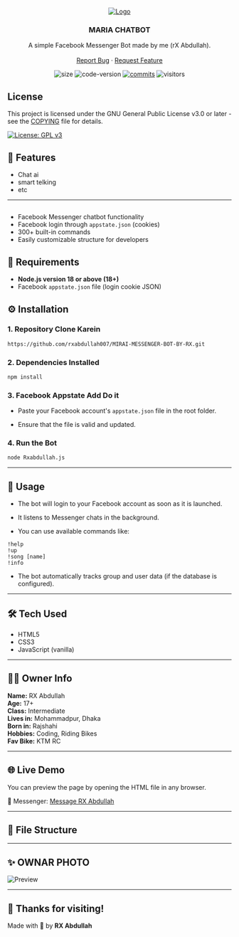 <br />
<p align="center">
    <a href="https://github.com/rxabdullah007/MIRAI-MESSENGER-BOT-BY-RX">
        <img src="https://i.imgur.com/I0kvVfu.jpeg" alt="Logo">
    </a>

<h3 align="center">MARIA CHATBOT</h3>

<p align="center">
    A simple Facebook Messenger Bot made by me (rX Abdullah).
    <br />
    <br />
    <a href="https://github.com/rxabdullah007/MIRAI-MESSENGER-BOT-BY-RX/issues">Report Bug</a>
    ·
    <a href="https://github.com/rxabdullah007/MIRAI-MESSENGER-BOT-BY-RX/pulls">Request Feature</a>
    </p>
</p>

<p align="center">
	<img alt="size" src="https://img.shields.io/github/repo-size/rxabdullah007/MIRAI-MESSENGER-BOT-BY-RX.svg?style=flat-square&label=size">
	<img alt="code-version" src="https://img.shields.io/badge/dynamic/json?color=red&label=code%20version&prefix=v&query=%24.version&url=https%3A%2F%2Fraw.githubusercontent.com%2FmiraiPr0ject%2Fmiraiv2%2Fmaster%2Fpackage.json&style=flat-square">
	<a href="https://github.com/rxabdullah007/MIRAI-MESSENGER-BOT-BY-RX/commits"><img alt="commits" src="https://img.shields.io/github/commit-activity/m/rxabdullah007/MIRAI-MESSENGER-BOT-BY-RX.svg?label=commit&style=flat-square"></a>
    	<img alt="visitors" src="https://visitor-badge.laobi.icu/badge?page_id=rxabdullah007.MIRAI-MESSENGER-BOT-BY-RX">
	
</p>

## License

This project is licensed under the GNU General Public License v3.0 or later - see the [COPYING](./COPYING) file for details.




[![License: GPL v3](https://img.shields.io/badge/License-GPLv3-blue.svg)](https://www.gnu.org/licenses/gpl-3.0)


## 🚀 Features

-  Chat ai
-  smart telking
- etc

---

##

- Facebook Messenger chatbot functionality
- Facebook login through `appstate.json` (cookies)
- 300+ built-in commands
- Easily customizable structure for developers


## 🧰 Requirements

- **Node.js version 18 or above (18+)**
- Facebook `appstate.json` file (login cookie JSON)


## ⚙️ Installation

### 1. Repository Clone Karein

```bash
https://github.com/rxabdullah007/MIRAI-MESSENGER-BOT-BY-RX.git
```

### 2. Dependencies Installed

```bash
npm install
```

### 3. Facebook Appstate Add Do it

- Paste your Facebook account's `appstate.json` file in the root folder.

- Ensure that the file is valid and updated.

### 4. Run the Bot

```bash
node Rxabdullah.js
```

---

## 🚀 Usage

- The bot will login to your Facebook account as soon as it is launched.

- It listens to Messenger chats in the background.

- You can use available commands like:

```
!help
!up
!song [name]
!info
```
- The bot automatically tracks group and user data (if the database is configured).

---

## 🛠️ Tech Used

- HTML5  
- CSS3  
- JavaScript (vanilla)

---

## 👨‍💻 Owner Info

**Name:** RX Abdullah  
**Age:** 17+  
**Class:** Intermediate  
**Lives in:** Mohammadpur, Dhaka  
**Born in:** Rajshahi  
**Hobbies:** Coding, Riding Bikes  
**Fav Bike:** KTM RC

---

## 🌐 Live Demo

You can preview the page by opening the HTML file in any browser.

🔗 Messenger: [Message RX Abdullah](https://m.me/rxabdullah007)

---

## 📁 File Structure


---

## ✨ OWNAR PHOTO

![Preview](https://i.postimg.cc/nhxxB67n/IMG-0793.jpg)

---

## 💬 Thanks for visiting!

Made with 💚 by **RX Abdullah**
